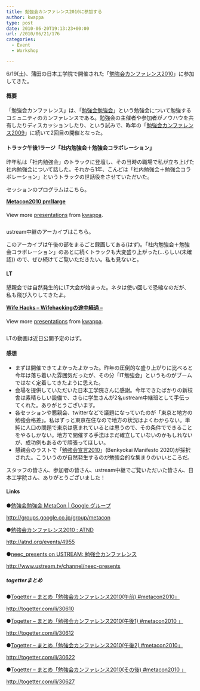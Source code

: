 ```yaml
---
title: 勉強会カンファレンス2010に参加する
author: kwappa
type: post
date: 2010-06-20T19:13:23+00:00
url: /2010/06/21/176
categories:
  - Event
  - Workshop

---
```

6/19(土)、蒲田の日本工学院で開催された「<a target="_blank" href="http://atnd.org/events/4955">勉強会カンファレンス2010</a>」に参加してきた。

#### 概要

「勉強会カンファレンス」は、「<a target="_blank" href="http://groups.google.co.jp/group/metacon">勉強会勉強会</a>」という勉強会について勉強するコミュニティのカンファレンスである。勉強会の主催者や参加者がノウハウを共有したりディスカッションしたり、という試みで、昨年の「<a target="_blank" href="http://atnd.org/events/718">勉強会カンファレンス2009</a>」に続いて2回目の開催となった。

<!--more-->

#### トラック午後1ラージ「社内勉強会＋勉強会コラボレーション」

昨年私は「社内勉強会」のトラックに登壇し、その当時の職場で私が立ち上げた社内勉強会について話した。それから1年、こんどは「社内勉強会＋勉強会コラボレーション」というトラックの世話役をさせていただいた。

セッションのプログラムはこちら。

<div id="__ss_4557778" style="width: 425px;">
  <strong><a title="Metacon2010 pm1large" href="http://www.slideshare.net/kwappa/metacon2010-pm1large">Metacon2010 pm1large</a></strong></p> 
  
  <div style="padding: 5px 0pt 12px;">
    View more <a href="http://www.slideshare.net/">presentations</a> from <a href="http://www.slideshare.net/kwappa">kwappa</a>.
  </div>
</div>

ustream中継のアーカイブはこちら。



このアーカイブは午後の部をまるごと録画してある(はず)。「社内勉強会＋勉強会コラボレーション」のあとに続くトラックも大変盛り上がった(…らしい(未確認)) ので、ぜひ続けてご覧いただきたい。私も見ないと。

#### LT

懇親会では自然発生的にLT大会が始まった。ネタは使い回しで恐縮なのだが、私も飛び入りしてきたよ。

<div id="__ss_4557701" style="width: 425px;">
  <strong><a title="Wife Hacks - Wifehackingの途中経過 -" href="http://www.slideshare.net/kwappa/wife-hacks-wifehacking">Wife Hacks &#8211; Wifehackingの途中経過 &#8211;</a></strong></p> 
  
  <div style="padding: 5px 0pt 12px;">
    View more <a href="http://www.slideshare.net/">presentations</a> from <a href="http://www.slideshare.net/kwappa">kwappa</a>.
  </div>
</div>

LTの動画は近日公開予定のはず。

#### 感想

  * まずは開催できてよかったよかった。昨年の圧倒的な盛り上がりに比べると今年は落ち着いた雰囲気だったが、その分「IT勉強会」というものがブームではなく定着してきたように思えた。
  * 会場を提供していただいた日本工学院さんに感謝。今年できたばかりの新校舎は素晴らしい設備で、さらに学生さんが2名ustream中継班として手伝ってくれた。ありがとうございます。
  * 各セッションや懇親会、twitterなどで議題になっていたのが「東京と地方の勉強会格差」。私はずっと東京在住なので地方の状況はよくわからない。単純に人口の問題で東京は恵まれているとは思うので、その条件でできることをやるしかない。地方で開催する手法はまだ確立していないのかもしれないが、成功例もあるので頑張ってほしい。
  * 懇親会のラストで「<a target="_blank" href="http://d.hatena.ne.jp/wayaguchi/20100620/1277006649">勉強会宣言2010</a>」(Benkyokai Manifesto 2020)が採択された。こういうのが自然発生するのが勉強会的な集まりのいいところだ。

スタッフの皆さん、参加者の皆さん、ustream中継でご覧いただいた皆さん、日本工学院さん、ありがとうございました！

#### Links

●<a target="_blank" href="http://groups.google.co.jp/group/metacon">勉強会勉強会 MetaCon | Google グループ</a>
  
http://groups.google.co.jp/group/metacon

●<a target="_blank" href="http://atnd.org/events/4955">勉強会カンファレンス2010 : ATND</a>
  
http://atnd.org/events/4955

●<a target="_blank" href="http://www.ustream.tv/channel/neec-presents">neec_presents on USTREAM: 勉強会カンファレンス</a>
  
http://www.ustream.tv/channel/neec-presents

##### togetterまとめ

●<a target="_blank" href="http://togetter.com/li/30610">Togetter &#8211; まとめ「勉強会カンファレンス2010(午前) #metacon2010」</a>
  
http://togetter.com/li/30610

●<a target="_blank" href="http://togetter.com/li/30612">Togetter &#8211; まとめ「勉強会カンファレンス2010(午後1) #metacon2010 」</a>
  
http://togetter.com/li/30612

●<a target="_blank" href="http://togetter.com/li/30622">Togetter &#8211; まとめ「勉強会カンファレンス2010(午後2) #metacon2010」</a>
  
http://togetter.com/li/30622

●<a target="_blank" href="http://togetter.com/li/30627">Togetter &#8211; まとめ「勉強会カンファレンス2010(その後) #metacon2010 」</a>
  
http://togetter.com/li/30627
